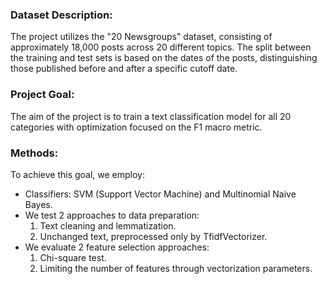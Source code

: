 ### Dataset Description:
The project utilizes the "20 Newsgroups" dataset, consisting of approximately 18,000 posts across 20 different topics. The split between the training and test sets is based on the dates of the posts, distinguishing those published before and after a specific cutoff date.

### Project Goal:
The aim of the project is to train a text classification model for all 20 categories with optimization focused on the F1 macro metric.

### Methods:
To achieve this goal, we employ:
- Classifiers: SVM (Support Vector Machine) and Multinomial Naive Bayes.
- We test 2 approaches to data preparation:
  1. Text cleaning and lemmatization.
  2. Unchanged text, preprocessed only by TfidfVectorizer.
- We evaluate 2 feature selection approaches:
  1. Chi-square test.
  2. Limiting the number of features through vectorization parameters.